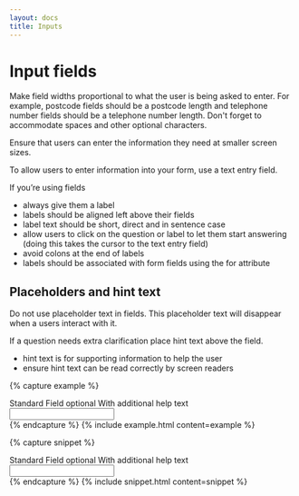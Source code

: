 ```yaml
---
layout: docs
title: Inputs
---
```


# Input fields

Make field widths proportional to what the user is being asked to enter. For example, postcode fields should be a postcode length and telephone number fields should be a telephone number length. Don't forget to accommodate spaces and other optional characters.

Ensure that users can enter the information they need at smaller screen sizes.

To allow users to enter information into your form, use a text entry field.

If you’re using fields

- always give them a label
- labels should be aligned left above their fields
- label text should be short, direct and in sentence case
- allow users to click on the question or label to let them start answering (doing this takes the cursor to the text entry field)
- avoid colons at the end of labels
- labels should be associated with form fields using the for attribute

## Placeholders and hint text

Do not use placeholder text in fields. This placeholder text will disappear when a users interact with it.

If a question needs extra clarification place hint text above the field.

-   hint text is for supporting information to help the user
-   ensure hint text can be read correctly by screen readers

{% capture example %}
<div class="fieldset">
  <label for="standardField">
    Standard Field
    <span class="h-optionalLabel">optional</span>
  </label>
  <span class="h-hintLabel">With additional help text</span>
  <input id="standardField" type="text" pattern=".{3,10}" required />
</div>
{% endcapture %}
{% include example.html content=example %}

{% capture snippet %}
<div class="fieldset">
  <label for="standardField">
    Standard Field
    <span class="h-optionalLabel">optional</span>
  </label>
  <span class="h-hintLabel">With additional help text</span>
  <input id="standardField" type="text" pattern=".{3,10}" required />
</div>
{% endcapture %}
{% include snippet.html content=snippet %}
